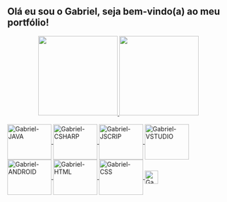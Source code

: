 ## Olá eu sou o Gabriel, seja bem-vindo(a) ao meu portfólio!
<div align="center">
  <a href="https://github.com/Gabriel-LSantos">
  <img height="180em" src="https://github-readme-stats.vercel.app/api?username=Gabriel-LSantos&show_icons=true&theme=dracula&include_all_commits=true&count_private=true"/>
  <img height="180em" src="https://github-readme-stats.vercel.app/api/top-langs/?username=Gabriel-LSantos&layout=compact&langs_count=7&theme=dark"/>
</div>

<div style= "display: inline_block"><br>
	 <img align="center" alt="Gabriel-JAVA" height="80" width="100" src="https://icongr.am/devicon/java-original-wordmark.svg">
	 <img align="center" alt="Gabriel-CSHARP" height="80" width="100" src="https://icongr.am/devicon/csharp-original.svg">
	 <img align="center" alt="Gabriel-JSCRIP" height="80" width="100" src="https://icongr.am/devicon/javascript-original.svg">
	 <img align="center" alt="Gabriel-VSTUDIO" height="80" width="100" src="https://icongr.am/devicon/visualstudio-plain.svg">
 	 <img align="center" alt="Gabriel-ANDROID" height="80" width="100" src="https://icongr.am/devicon/android-original.svg">
	 <img align="center" alt="Gabriel-HTML" height="80" width="100" src="https://icongr.am/devicon/html5-original-wordmark.svg">
         <img align="center" alt="Gabriel-CSS" height="80" width="100" src="https://icongr.am/devicon/css3-original-wordmark.svg">
	 <img align="center" alt="Gabriel-JAVA1" height="30" width="30" src="https://img.shields.io/badge/JavaScript-F7DF1E?style=for-the-badge&logo=javascript&logoColor=black">




 </div>
